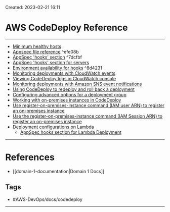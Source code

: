 Created: 2023-02-21 16:11
# AWS CodeDeploy Reference
---
- [Minimum healthy hosts](https://docs.aws.amazon.com/codedeploy/latest/APIReference/API_MinimumHealthyHosts.html)
- [Appspec file reference](https://docs.aws.amazon.com/codedeploy/latest/userguide/reference-appspec-file.html) ^efe08b
- [AppSpec 'hooks' section](https://docs.aws.amazon.com/codedeploy/latest/userguide/reference-appspec-file-structure-hooks.html) ^7dcfbf
- [AppSpec 'hooks' section for servers](https://docs.aws.amazon.com/codedeploy/latest/userguide/reference-appspec-file-structure-hooks.html#appspec-hooks-server)
- [Environment availability for hooks](https://docs.amazonaws.cn/en_us/codedeploy/latest/userguide/reference-appspec-file-structure-hooks.html#reference-appspec-file-structure-environment-variable-availability) ^8d4231
- [Monitoring deployments with CloudWatch events](https://docs.aws.amazon.com/codedeploy/latest/userguide/monitoring-cloudwatch-events.html)
- [Viewing CodeDeploy logs in CloudWatch console](https://aws.amazon.com/blogs/devops/view-aws-codedeploy-logs-in-amazon-cloudwatch-console/)
- [Monitoring deployments with Amazon SNS event notifications](https://docs.aws.amazon.com/codedeploy/latest/userguide/monitoring-sns-event-notifications.html)
- [Using CodeDeploy to redeploy and roll back a deployment](https://docs.aws.amazon.com/codedeploy/latest/userguide/deployments-rollback-and-redeploy.html)
- [Configuring advanced options for a deployment group](https://docs.aws.amazon.com/codedeploy/latest/userguide/deployment-groups-configure-advanced-options.html)
- [Working with on-premises instances in CodeDeploy](https://docs.aws.amazon.com/codedeploy/latest/userguide/instances-on-premises.html)
- [Use register-on-premises-instance command (IAM user ARN) to register an on-premises instance](https://docs.aws.amazon.com/codedeploy/latest/userguide/register-on-premises-instance-iam-user-arn.html)
- [Use the register-on-premises-instance command (IAM Session ARN) to register an on-premises instance](https://docs.aws.amazon.com/codedeploy/latest/userguide/register-on-premises-instance-iam-session-arn.html)
- [Deployment configurations on Lambda](https://docs.aws.amazon.com/codedeploy/latest/userguide/deployment-configurations.html#deployment-configuration-lambda)
	- [AppSpec hooks section for Lambda Deployment](https://docs.aws.amazon.com/codedeploy/latest/userguide/reference-appspec-file-structure-hooks.html#appspec-hooks-lambda)

---
# References
- [[domain-1-documentation|Domain 1 Docs]]

## Tags
- #AWS-DevOps/docs/codedeploy
---